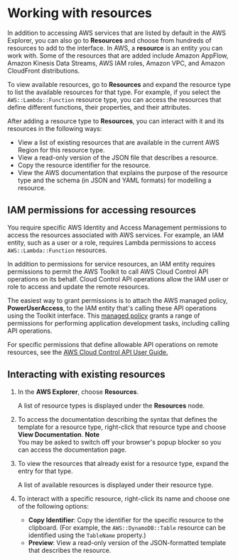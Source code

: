 # Working with resources<a name="more-resources"></a>

In addition to accessing AWS services that are listed by default in the AWS Explorer, you can also go to **Resources** and choose from hundreds of resources to add to the interface\. In AWS, a **resource** is an entity you can work with\. Some of the resources that are added include Amazon AppFlow, Amazon Kinesis Data Streams, AWS IAM roles, Amazon VPC, and Amazon CloudFront distributions\.

To view available resources, go to **Resources** and expand the resource type to list the available resources for that type\. For example, if you select the `AWS::Lambda::Function` resource type, you can access the resources that define different functions, their properties, and their attributes\.

After adding a resource type to **Resources**, you can interact with it and its resources in the following ways:
+ View a list of existing resources that are available in the current AWS Region for this resource type\.
+ View a read\-only version of the JSON file that describes a resource\.
+ Copy the resource identifier for the resource\.
+ View the AWS documentation that explains the purpose of the resource type and the schema \(in JSON and YAML formats\) for modelling a resource\. 

## IAM permissions for accessing resources<a name="cloud-api-permissions"></a>

You require specific AWS Identity and Access Management permissions to access the resources associated with AWS services\. For example, an IAM entity, such as a user or a role, requires Lambda permissions to access `AWS::Lambda::Function` resources\. 

In addition to permissions for service resources, an IAM entity requires permissions to permit the AWS Toolkit to call AWS Cloud Control API operations on its behalf\. Cloud Control API operations allow the IAM user or role to access and update the remote resources\.

The easiest way to grant permissions is to attach the AWS managed policy, **PowerUserAccess**, to the IAM entity that's calling these API operations using the Toolkit interface\. This [managed policy](https://docs.aws.amazon.com/AM/latest/UserGuide/access_policies_job-functions.html#jf_developer-power-user) grants a range of permissions for performing application development tasks, including calling API operations\. 

For specific permissions that define allowable API operations on remote resources, see the [AWS Cloud Control API User Guide\.](https://docs.aws.amazon.com/cloudcontrolapi/latest/userguide/security.html)

## Interacting with existing resources<a name="configure-resources"></a>

1. In the **AWS Explorer**, choose **Resources**\.

   A list of resource types is displayed under the **Resources** node\.

1. To access the documentation describing the syntax that defines the template for a resource type, right\-click that resource type and choose **View Documentation**\. 
**Note**  
You may be asked to switch off your browser's popup blocker so you can access the documentation page\.

1. To view the resources that already exist for a resource type, expand the entry for that type\.

   A list of available resources is displayed under their resource type\.

1. To interact with a specific resource, right\-click its name and choose one of the following options:
   + **Copy Identifier**: Copy the identifier for the specific resource to the clipboard\. \(For example, the `AWS::DynamoDB::Table` resource can be identified using the `TableName` property\.\) 
   + **Preview**: View a read\-only version of the JSON\-formatted template that describes the resource\.